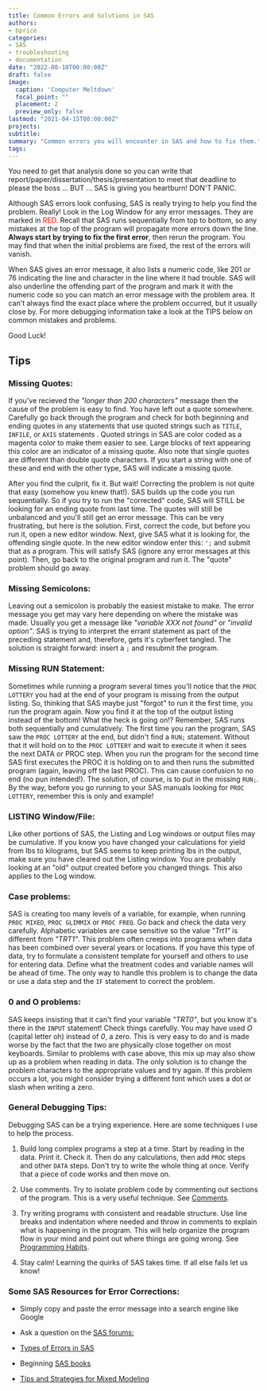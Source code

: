 ```yaml
---
title: Common Errors and Solutions in SAS
authors:
- bprice
categories:
- SAS
- troubleshooting
- documentation
date: "2022-08-10T00:00:00Z"
draft: false
image:
  caption: 'Computer Meltdown'
  focal_point: ""
  placement: 2
  preview_only: false
lastmod: "2021-04-15T00:00:00Z"
projects:
subtitle: 
summary: "Common errors you will encounter in SAS and how to fix them."
tags:
---
```


You need to get that analysis done so you can write that report/paper/dissertation/thesis/presentation to meet that deadline to please the boss ... BUT ... SAS is giving you heartburn! DON'T PANIC. 

Although SAS errors look confusing, SAS is really trying to help you find the problem. Really! Look in the Log Window for any error messages. They are marked in <span style="color:red">RED</span>. Recall that SAS runs sequentially from top to bottom, so any mistakes at the top of the program will propagate more errors down the line. **Always start by trying to fix the first error**, then rerun the program. You may find that when the initial problems are fixed, the rest of the errors will vanish. 

When SAS gives an error message, it also lists a numeric code, like 201 or 76 indicating the line and character in the line where it had trouble. SAS will also underline the offending part of the program and mark it with the numeric code so you can match an error message with the problem area. It can't always find the exact place where the problem occurred, but it usually close by. For more debugging information take a look at the TIPS below on common mistakes and problems. 

Good Luck!

## Tips

### Missing Quotes:

If you've recieved the *"longer than 200 characters"* message then the cause of the problem is easy to find. You have left out a quote somewhere. Carefully go back through the program and check for both beginning and ending quotes in any statements that use quoted strings such as `TITLE`, `INFILE`, or `AXIS` statements . Quoted strings in SAS are color coded as a magenta color to make them easier to see. Large blocks of text appearing this color are an indicator of a missing quote. Also note that single quotes are different than double quote characters. If you start a string with one of these and end with the other type, SAS will indicate a missing quote.

After you find the culprit, fix it. But wait! Correcting the problem is not quite that easy (somehow you knew that!). SAS builds up the code you run sequentially. So if you try to run the "corrected" code, SAS will STILL be looking for an ending quote from last time. The quotes will still be unbalanced and you'll still get an error message. This can be very frustrating, but here is the solution. First, correct the code, but before you run it, open a new editor window. Next, give SAS what it is looking for, the offending single quote. In the new editor window enter this: `';` and submit that as a program. This will satisfy SAS (ignore any error messages at this point). Then, go back to the original program and run it. The "quote" problem should go away.

### Missing Semicolons:

Leaving out a semicolon is probably the easiest mistake to make. The error message you get may vary here depending on where the mistake was made. Usually you get a message like *"variable XXX not found"* or *"invalid option"*. SAS is trying to interpret the errant statement as part of the preceding statement and, therefore, gets it's cyberfeet tangled. The solution is straight forward: insert a `;` and resubmit the program.

### Missing RUN Statement:

Sometimes while running a program several times you'll notice that the `PROC LOTTERY` you had at the end of your program is missing from the output listing. So, thinking that SAS maybe just "forgot" to run it the first time, you run the program again. Now you find it at the top of the output listing instead of the bottom! What the heck is going on!? Remember, SAS runs both sequentially and cumulatively. The first time you ran the program, SAS saw the `PROC LOTTERY` at the end, but didn't find a `RUN;` statement. Without that it will hold on to the `PROC LOTTERY` and wait to execute it when it sees the next DATA or PROC step. When you run the program for the second time SAS first executes the PROC it is holding on to and then runs the submitted program (again, leaving off the last PROC). This can cause confusion to no end (no pun intended!). The solution, of course, is to put in the missing `RUN;`. By the way, before you go running to your SAS manuals looking for `PROC LOTTERY`, remember this is only and example!

### LISTING Window/File:

Like other portions of SAS, the Listing and Log windows or output files may be cumulative. If you know you have changed your calculations for yield from lbs to kilograms, but SAS seems to keep printing lbs in the output, make sure you have cleared out the Listing window. You are probably looking at an "old" output created before you changed things. This also applies to the Log window.

### Case problems:

SAS is creating too many levels of a variable, for example, when running `PROC MIXED`, `PROC GLIMMIX` or `PROC FREQ`. Go back and check the data very carefully. Alphabetic variables are case sensitive so the value *"Trt1"* is different from *"TRT1"*. This problem often creeps into programs when data has been combined over several years or locations. If you have this type of data, try to formulate a consistent template for yourself and others to use for entering data. Define what the treatment codes and variable names will be ahead of time. The only way to handle this problem is to change the data or use a data step and the `IF` statement to correct the problem.

### 0 and O problems:

SAS keeps insisting that it can't find your variable *"TRT0"*, but you know it's there in the `INPUT` statement! Check things carefully. You may have used *O* (capital letter oh) instead of *0*, a zero. This is very easy to do and is made worse by the fact that the two are physically close together on most keyboards. Similar to problems with case above, this mix up may also show up as a problem when reading in data. The only solution is to change the problem characters to the appropriate values and try again. If this problem occurs a lot, you might consider trying a different font which uses a dot or slash when writing a zero.

### General Debugging Tips:

Debugging SAS can be a trying experience. Here are some techniques I use to help the process.

1.  Build long complex programs a step at a time. Start by reading in the data. Print it. Check it. Then do any calculations, then add `PROC` steps and other `DATA` steps. Don't try to write the whole thing at once. Verify that a piece of code works and then move on.

2.  Use comments. Try to isolate problem code by commenting out sections of the program. This is a very useful technique. See [Comments](https://agstats.io/tutorials/sas-data-step.html#42_Commenting_and_Documentation).

3.  Try writing programs with consistent and readable structure. Use line breaks and indentation where needed and throw in comments to explain what is happening in the program. This will help organize the program flow in your mind and point out where things are going wrong. See [Programming Habits](https://agstats.io/tutorials/sas-data-step.html#4_Programming_Habits).

4.  Stay calm! Learning the quirks of SAS takes time. If all else fails let us know!

### Some SAS Resources for Error Corrections:

-   Simply copy and paste the error message into a search engine like Google

-   Ask a question on the [SAS forums:](https://communities.sas.com/)

-   [Types of Errors in SAS](https://documentation.sas.com/doc/en/pgmsascdc/9.4_3.5/lrcon/n1g8q3l1j2z1hjn1gj1hln0ci5gn.htm)

-   Beginning [SAS books](https://blogs.sas.com/content/sgf/2021/09/13/top-books-for-sas-programmers/)

-   [Tips and Strategies for Mixed Modeling](http://support.sas.com/resources/papers/proceedings12/332-2012.pdf)
